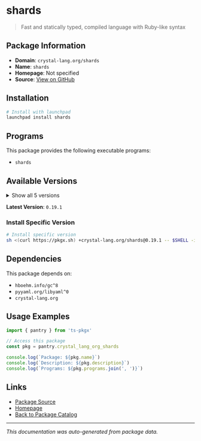# shards

> Fast and statically typed, compiled language with Ruby-like syntax

## Package Information

- **Domain**: `crystal-lang.org/shards`
- **Name**: `shards`
- **Homepage**: Not specified
- **Source**: [View on GitHub](https://github.com/pkgxdev/pantry/tree/main/projects/crystal-lang.org/shards/package.yml)

## Installation

```bash
# Install with launchpad
launchpad install shards
```

## Programs

This package provides the following executable programs:

- `shards`

## Available Versions

<details>
<summary>Show all 5 versions</summary>

- `0.19.1`, `0.19.0`, `0.18.0`, `0.17.4`, `0.17.3`

</details>

**Latest Version**: `0.19.1`

### Install Specific Version

```bash
# Install specific version
sh <(curl https://pkgx.sh) +crystal-lang.org/shards@0.19.1 -- $SHELL -i
```

## Dependencies

This package depends on:

- `hboehm.info/gc^8`
- `pyyaml.org/libyaml^0`
- `crystal-lang.org`

## Usage Examples

```typescript
import { pantry } from 'ts-pkgx'

// Access this package
const pkg = pantry.crystal_lang_org_shards

console.log(`Package: ${pkg.name}`)
console.log(`Description: ${pkg.description}`)
console.log(`Programs: ${pkg.programs.join(', ')}`)
```

## Links

- [Package Source](https://github.com/pkgxdev/pantry/tree/main/projects/crystal-lang.org/shards/package.yml)
- [Homepage](#)
- [Back to Package Catalog](../package-catalog.md)

---

*This documentation was auto-generated from package data.*
